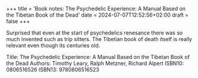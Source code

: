 +++
title = 'Book notes: The Psychedelic Experience: A Manual Based on the Tibetan Book of the Dead'
date = 2024-07-07T12:52:56+02:00
draft = false
+++

Surprised that even at the start of psychedelics renesance there was so much invented such as trip sitters. The Tibetian book of death itself is really relevant even though its centuries old.


Title: The Psychedelic Experience: A Manual Based on the Tibetan Book of the Dead
Authors: Timothy Leary, Ralph Metzner, Richard Alpert
ISBN10: 0806516526
ISBN13: 9780806516523